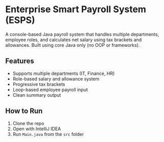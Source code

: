 # Enterprise Smart Payroll System (ESPS)

A console-based Java payroll system that handles multiple departments, employee roles, and calculates net salary using tax brackets and allowances. Built using core Java only (no OOP or frameworks).

## Features
- Supports multiple departments (IT, Finance, HR)
- Role-based salary and allowance system
- Progressive tax brackets
- Loop-based employee payroll input
- Clean summary output

## How to Run
1. Clone the repo
2. Open with IntelliJ IDEA
3. Run `Main.java` from the `src` folder
